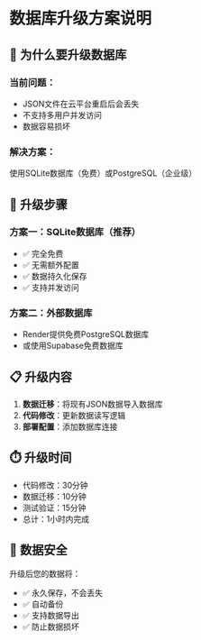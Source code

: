 # 数据库升级方案说明

## 🔄 为什么要升级数据库

### 当前问题：
- JSON文件在云平台重启后会丢失
- 不支持多用户并发访问
- 数据容易损坏

### 解决方案：
使用SQLite数据库（免费）或PostgreSQL（企业级）

## 🚀 升级步骤

### 方案一：SQLite数据库（推荐）
- ✅ 完全免费
- ✅ 无需额外配置
- ✅ 数据持久化保存
- ✅ 支持并发访问

### 方案二：外部数据库
- Render提供免费PostgreSQL数据库
- 或使用Supabase免费数据库

## 📋 升级内容

1. **数据迁移**：将现有JSON数据导入数据库
2. **代码修改**：更新数据读写逻辑
3. **部署配置**：添加数据库连接

## ⏱️ 升级时间

- 代码修改：30分钟
- 数据迁移：10分钟
- 测试验证：15分钟
- 总计：1小时内完成

## 💾 数据安全

升级后您的数据将：
- ✅ 永久保存，不会丢失
- ✅ 自动备份
- ✅ 支持数据导出
- ✅ 防止数据损坏
